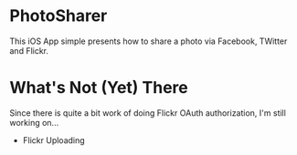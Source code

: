 # PhotoSharer
This iOS App simple presents how to share a photo via Facebook, TWitter and Flickr.

# What's Not (Yet) There
Since there is quite a bit work of doing Flickr OAuth authorization, I'm still working on...
* Flickr Uploading
